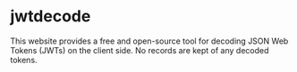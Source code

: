 # jwtdecode
This website provides a free and open-source tool for decoding JSON Web Tokens (JWTs) on the client side. No records are kept of any decoded tokens.
